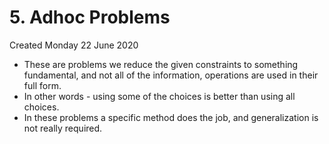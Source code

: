 # 5. Adhoc Problems
Created Monday 22 June 2020

* These are problems we reduce the given constraints to something fundamental, and not all of the information, operations are used in their full form.
* In other words - using some of the choices is better than using all choices.
* In these problems a specific method does the job, and generalization is not really required.



